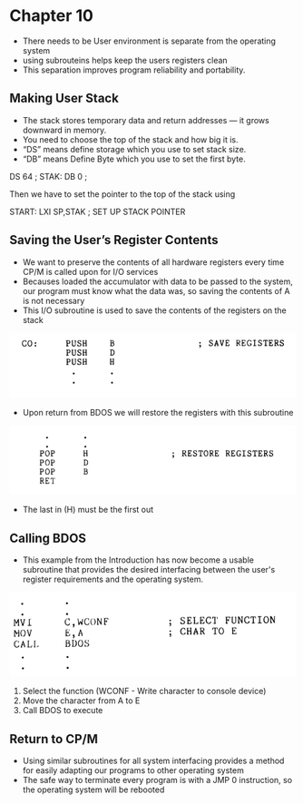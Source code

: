 # Chapter 10

- There needs to be User environment is separate from the operating system
- using subrouteins helps keep the users registers clean
- This separation improves program reliability and portability.

## Making User Stack

- The stack stores temporary data and return addresses — it grows downward in memory.
- You need to choose the top of the stack and how big it is.
- “DS” means define storage which you use to set stack size.
- “DB” means Define Byte which you use to set the first byte.

DS 64 ;
STAK: DB 0 ;

Then we have to set the pointer to the top of the stack using 

START: LXI SP,STAK ; SET UP STACK POINTER


## Saving the User’s Register Contents

- We want to preserve the contents of all hardware registers every time CP/M is called upon for I/O services
- Becauses loaded the accumulator with data to be passed to the system, our program must know what the data was, so saving the contents of A is not necessary
- This I/O subroutine is used to save the contents of the registers on the stack

![Register Save Subroutine](photos/1.png)

- Upon return from BDOS we will restore the registers with this subroutine

![Restore register](photos/2.png)

- The last in (H) must be the first out
 
## Calling BDOS
- This example from the Introduction has now become a usable subroutine that provides the desired interfacing between the user's register requirements and the operating system.

![select funtion](photos/3.png)

1. Select the function (WCONF - Write character to console device)
2. Move the character from A to E
3. Call BDOS to execute

## Return to CP/M
- Using similar subroutines for all system interfacing provides a method for easily adapting our programs to other operating system
- The safe way to terminate every program is with a JMP 0 instruction, so the operating system will be rebooted
